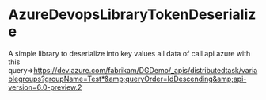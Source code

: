# AzureDevopsLibraryTokenDeserialize
A simple library to deserialize into key values all data of call api azure with this query=>https://dev.azure.com/fabrikam/DGDemo/_apis/distributedtask/variablegroups?groupName=Test*&amp;queryOrder=IdDescending&amp;api-version=6.0-preview.2
